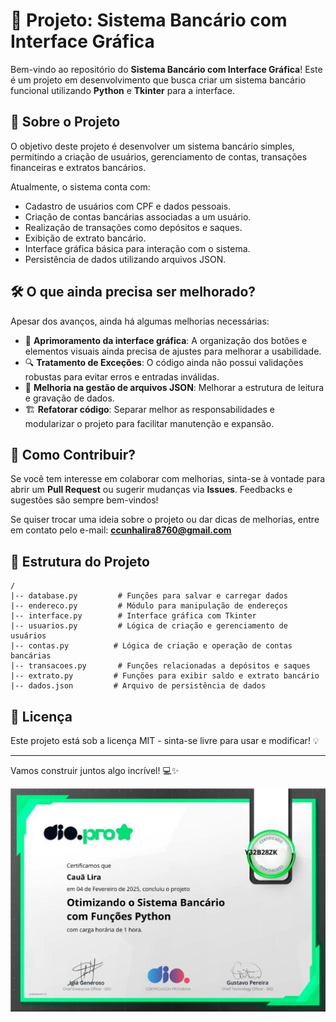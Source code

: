 # 🚀 Projeto: Sistema Bancário com Interface Gráfica

Bem-vindo ao repositório do **Sistema Bancário com Interface Gráfica**! Este é um projeto em desenvolvimento que busca criar um sistema bancário funcional utilizando **Python** e **Tkinter** para a interface.

## 📌 Sobre o Projeto

O objetivo deste projeto é desenvolver um sistema bancário simples, permitindo a criação de usuários, gerenciamento de contas, transações financeiras e extratos bancários.

Atualmente, o sistema conta com:

- Cadastro de usuários com CPF e dados pessoais.
- Criação de contas bancárias associadas a um usuário.
- Realização de transações como depósitos e saques.
- Exibição de extrato bancário.
- Interface gráfica básica para interação com o sistema.
- Persistência de dados utilizando arquivos JSON.

## 🛠 O que ainda precisa ser melhorado?

Apesar dos avanços, ainda há algumas melhorias necessárias:

- 🎨 **Aprimoramento da interface gráfica**: A organização dos botões e elementos visuais ainda precisa de ajustes para melhorar a usabilidade.
- 🔍 **Tratamento de Exceções**: O código ainda não possui validações robustas para evitar erros e entradas inválidas.
- 🔄 **Melhoria na gestão de arquivos JSON**: Melhorar a estrutura de leitura e gravação de dados.
- 🏗 **Refatorar código**: Separar melhor as responsabilidades e modularizar o projeto para facilitar manutenção e expansão.

## 🤝 Como Contribuir?

Se você tem interesse em colaborar com melhorias, sinta-se à vontade para abrir um **Pull Request** ou sugerir mudanças via **Issues**. Feedbacks e sugestões são sempre bem-vindos!

Se quiser trocar uma ideia sobre o projeto ou dar dicas de melhorias, entre em contato pelo e-mail: **ccunhalira8760@gmail.com**

## 📂 Estrutura do Projeto

```
/
|-- database.py         # Funções para salvar e carregar dados
|-- endereco.py         # Módulo para manipulação de endereços
|-- interface.py        # Interface gráfica com Tkinter
|-- usuarios.py         # Lógica de criação e gerenciamento de usuários
|-- contas.py          # Lógica de criação e operação de contas bancárias
|-- transacoes.py       # Funções relacionadas a depósitos e saques
|-- extrato.py         # Funções para exibir saldo e extrato bancário
|-- dados.json         # Arquivo de persistência de dados
```

## 📜 Licença

Este projeto está sob a licença MIT - sinta-se livre para usar e modificar! 💡

---

Vamos construir juntos algo incrível! 💻✨

![Meu Certificado](Y32B28ZK_page-0001.jpg)

